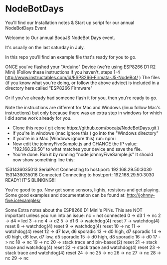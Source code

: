 # NodeBotDays
You'll find our Installation notes &amp; Start up script for our annual NodeBotDays Event


Welcome to Our annual BocaJS NodeBot Days event.

It's usually on the last saturday in July.

In this repo you'll find an example file that's ready for you to go.

ONCE you've flashed your "Arduino" Device (we're using ESP8266 D1 R2 Mini) 
(Follow these instructions if you haven't, steps 1-4  http://www.instructables.com/id/ESP8266-Firmata-J5-NodeBot/ )
The files (if you know what you're doing, or follow the above advice) is included in a directory here called "ESP8266 Firmware"

Or if you've already had someone flash it for you, then you're ready to go.

Note the instructions are different for Mac and Windows (linux follow Mac's instructions) but only because there was an extra step in windows for which I did some work already for you.

- Clone this repo ( git clone https://github.com/bocajs/NodeBotDays.git )
- If you're in windows (mac ignore this ) go into the "Windows directory"
- If you're in a Mac (Windows ignore this) run: npm i
- Now edit the johnnyFiveSample.js and CHANGE the IP value: "192.168.29.50" to what matches your device and save the file.
- You're done. Run it by running "node johnnyFiveSample.js"
It should now show something line this:

1531436035013 SerialPort Connecting to host:port: 192.168.29.50:3030
1531436035016 Connected Connecting to host:port: 192.168.29.50:3030
READY!
IT'S BLINKING!!!



You're good to go. Now get some sensors, lights, resistors and get playing.
Some good examples and documentation can be found at: http://johnny-five.io/examples/



Some Extra notes about the ESP8266 D1 Mini's PINs. This are NOT important unless you run into an issue:
nc = not connected
0 -> d3
1 -> nc
2 -> d4 = led
3 -> nc
4 -> d2
5 -> d1
6 -> watchdog(4) reset
7 -> watchdog(4) reset
8 -> watchdog(4) reset
9 -> watchdog(4) reset
10 -> nc
11 -> watchdog(4) reset
12 -> d7 low, d6 sporadic
13 -> d0 high, d7 sporadic
14 -> d0 high, d6 low, d7 low, d5 sporadic
15 -> d0 high, d8 sporadic
16 -> d0
17 -> nc
18 -> nc
19 -> nc
20 -> stack trace and pin-based(2) reset
21 -> stack trace and watchdog(4) reset
22 -> stack trace and watchdog(4) reset
23 -> stack trace and watchdog(4) reset
24 -> nc
25 -> nc
26 -> nc
27 -> nc
28 -> nc
29 -> nc
